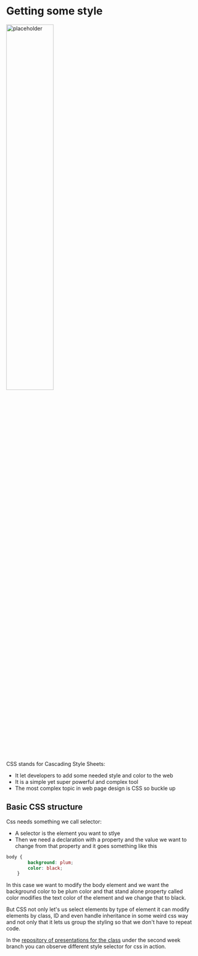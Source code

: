 # Getting some style

<img src="https://external-content.duckduckgo.com/iu/?u=https%3A%2F%2Fi.pinimg.com%2F736x%2F6e%2F3a%2F71%2F6e3a71eac5c3f7376d9938bada623850.jpg&f=1&nofb=1&ipt=1081b46180aa62a65dde751941c20fc40aa98caf0d96ac94e4889309069d2d5b" alt="placeholder" width="50%" height="50%">

CSS stands for Cascading Style Sheets:

- It let developers to add some needed style and color to the web
- It is a simple yet super powerful and complex tool
- The most complex topic in web page design is CSS so buckle up

## Basic CSS structure

Css needs something we call selector:

- A selector is the element you want to stlye
- Then we need a declaration with a property and the value we want to change from that property and it goes something like this

```css
body {
        background: plum;
        color: black;
    }
```

In this case we want to modify the body element and we want the background color to be plum color and that stand alone property called color modifies the text color of the element and we change that to black.

But CSS not only let's us select elements by type of element it can modify elements by class, ID and even handle inheritance in some weird css way and not only that it lets us group the styling so that we don't have to repeat code.

In the [repository of presentations for the class](https://github.com/Robinthatdoesnotsuck/ClassPresentations) under the second week branch you can observe different style selector for css in action.


